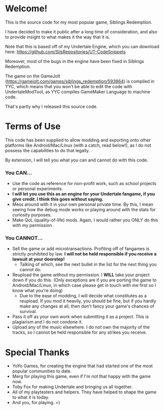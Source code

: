 # Welcome!
This is the source code for my most popular game, Siblings Redemption.

I have decided to make it public after a long time of consideration, and also to provide insight to what makes it the way that it is.

Note that this is based off of my Undertale Engine, which you can download here: https://github.com/SilsRepositories/UT-CodeSnippets

Moreover, most of the bugs in the engine have been fixed in Siblings Redemption.

The game on the GameJolt (https://gamejolt.com/games/siblings_redemption/593864) is compiled in YYC, which means that you won't be able to edit the code with UndertaleModTool, as YYC compiles GameMaker Language to machine code.

That's partly why I released this source code.
# Terms of Use
This code has been supplied to allow modding and exporting onto other platforms like Android/Mac/Linux (with a catch, read below!), as I do not possess the capabilities to do that legally.

By extension, I will tell you what you can and cannot do with this code.
### You CAN...
- Use the code as reference for non-profit work, such as school projects or personal experiments.
- **I will let you use this as an engine for your Undertale fangame, if you give credit. I think this goes without saying.**
- Mess around with it in your own personal private time. By this, I mean seeing how the debug mode works or playing around with the stats for curiosity purposes.
- Make QoL (quality-of-life) mods. Again, I would rather you ONLY do this with my permission.
### You CANNOT...
- Sell the game or add microtransactions. Profiting off of fangames is strictly prohibited by law. **I will not be held responsible if you receive a lawsuit at your doorstep!**
  - Talking of which, see the next bullet in the list for the next thing you cannot do.
- Reupload the game without my permission. I **WILL** take your project down if you do this. (Only exceptions are if you are porting the game to Android/Mac/Linux, in which case please get in touch with me first so I know what you're doing)
  - Due to the ease of modding, I will decide what constitutes as a reupload. If you mod it heavily, you should be fine, but if you hardly make any changes at all, then don't fancy your game's chances of survival.
- Pass it off as your own work when submitting it as a project. This is plagiarism and I do not condone it.
- Upload any of the music elsewhere. I do not own the majority of the tracks, so I cannot be held responsible for any strikes you receive.
# Special Thanks
- YoYo Games, for creating the engine that had started one of the most popular communities to date.
- Merg for playing this game, even if I'm not that happy with the game now.
- Toby Fox for making Undertale and bringing us all together.
- All of my playtesters and helpers. They have helped to shape the game to what it is today.
- And you, for playing. =)
